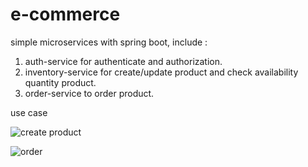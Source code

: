 # e-commerce
simple microservices with spring boot, include :
1. auth-service for authenticate and authorization.
2. inventory-service for create/update product and check availability quantity product.
3. order-service to order product.

use case

   ![create product](https://github.com/user-attachments/assets/fdc48114-d9f9-419b-8695-db4f001755d8)

   ![order](https://github.com/user-attachments/assets/02c5d164-c293-495c-abae-d334c785e349)
